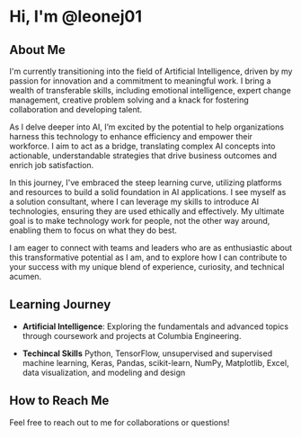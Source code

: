 # Hi, I'm @leonej01

## About Me
I'm currently transitioning into the field of Artificial Intelligence, driven by my passion for innovation and a commitment to meaningful work. I bring a wealth of transferable skills, including emotional intelligence, expert change management, creative problem solving and a knack for fostering collaboration and developing talent.

As I delve deeper into AI, I’m excited by the potential to help organizations harness this technology to enhance efficiency and empower their workforce. I aim to act as a bridge, translating complex AI concepts into actionable, understandable strategies that drive business outcomes and enrich job satisfaction.

In this journey, I've embraced the steep learning curve, utilizing platforms and resources to build a solid foundation in AI applications. I see myself as a solution consultant, where I can leverage my skills to introduce AI technologies, ensuring they are used ethically and effectively. My ultimate goal is to make technology work for people, not the other way around, enabling them to focus on what they do best.

I am eager to connect with teams and leaders who are as enthusiastic about this transformative potential as I am, and to explore how I can contribute to your success with my unique blend of experience, curiosity, and technical acumen.

## Learning Journey
- **Artificial Intelligence**: Exploring the fundamentals and advanced topics through coursework and projects at Columbia Engineering.

- **Techincal Skills**
Python, TensorFlow, unsupervised and supervised machine learning, Keras, Pandas, scikit-learn, NumPy, Matplotlib, Excel, data visualization, and modeling and design


## How to Reach Me
Feel free to reach out to me for collaborations or questions!


